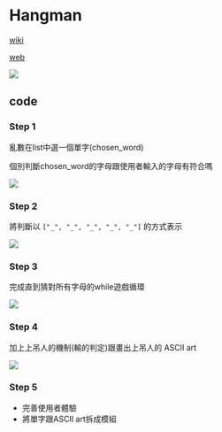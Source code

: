 # Hangman

[wiki](https://en.wikipedia.org/wiki/Hangman_(game))

[web](https://hangmanwordgame.com/?fca=1&success=0#/)

![](https://i.imgur.com/RojI5hR.png)


## code

### Step 1 

亂數在list中選一個單字(chosen_word)

個別判斷chosen_word的字母跟使用者輸入的字母有符合嗎

![](https://i.imgur.com/bym4hjz.png)

### Step 2

將判斷以 ```["_", "_", "_", "_", "_"]``` 的方式表示

![](https://i.imgur.com/OdNaIat.png)

### Step 3

完成直到猜對所有字母的while遊戲循環

![](https://i.imgur.com/QjdeNg3.png)

### Step 4
加上上吊人的機制(輸的判定)跟畫出上吊人的 ASCII art

![](https://i.imgur.com/WrAstVQ.png)

### Step 5
* 完善使用者體驗
* 將單字跟ASCII art拆成模組